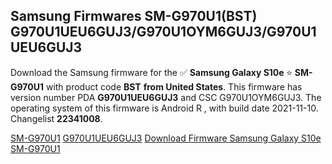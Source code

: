 <h2>Samsung Firmwares SM-G970U1(BST) G970U1UEU6GUJ3/G970U1OYM6GUJ3/G970U1UEU6GUJ3</h2>
Download the Samsung firmware for the ✅ <strong>Samsung Galaxy S10e </strong> ⭐ <strong>SM-G970U1</strong> with product code <strong>BST</strong> <strong> from United States</strong>. This firmware has version number PDA <strong>G970U1UEU6GUJ3</strong> and CSC G970U1OYM6GUJ3. The operating system of this firmware is Android R , with build date 2021-11-10. Changelist <strong>22341008</strong>.


[SM-G970U1](https://samfirm.shop/samsung/model/SM-G970U1)
[G970U1UEU6GUJ3](https://samfirm.shop/samsung/pda/G970U1UEU6GUJ3)
[Download Firmware Samsung Galaxy S10e SM-G970U1](https://samfirm.shop/samsung/firmware/473399)
